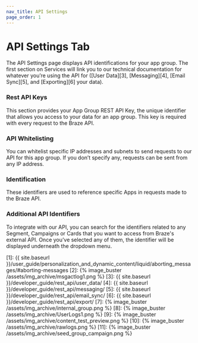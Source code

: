 ```yaml
---
nav_title: API Settings
page_order: 1
---
```


# API Settings Tab

The API Settings page displays API identifications for your app group. The first section on Services will link you to our technical documentation for whatever you’re using the API for ([User Data][3], [Messaging][4], [Email Sync][5], and [Exporting][6] your data).

### Rest API Keys

This section provides your App Group REST API Key, the unique identifier that allows you access to your data for an app group. This key is required with every request to the Braze API.

### API Whitelisting

You can whitelist specific IP addresses and subnets to send requests to our API for this app group. If you don’t specify any, requests can be sent from any IP address.

### Identification

These identifiers are used to reference specific Apps in requests made to the Braze API.

### Additional API Identifiers

To integrate with our API, you can search for the identifiers related to any Segment, Campaigns or Cards that you want to access from Braze's external API. Once you’ve selected any of them, the identifier will be displayed underneath the dropdown menu.

[1]: {{ site.baseurl }}/user_guide/personalization_and_dynamic_content/liquid/aborting_messages/#aborting-messages
[2]: {% image_buster /assets/img_archive/msgactlog1.png %}
[3]: {{ site.baseurl }}/developer_guide/rest_api/user_data/
[4]: {{ site.baseurl }}/developer_guide/rest_api/messaging/
[5]: {{ site.baseurl }}/developer_guide/rest_api/email_sync/
[6]: {{ site.baseurl }}/developer_guide/rest_api/export/
[7]: {% image_buster /assets/img_archive/internal_group.png %}
[8]: {% image_buster /assets/img_archive/UserLogs1.png %}
[9]: {% image_buster /assets/img_archive/content_test_preview.png %}
[10]: {% image_buster /assets/img_archive/rawlogs.png %}
[11]: {% image_buster /assets/img_archive/seed_group_campaign.png %}
